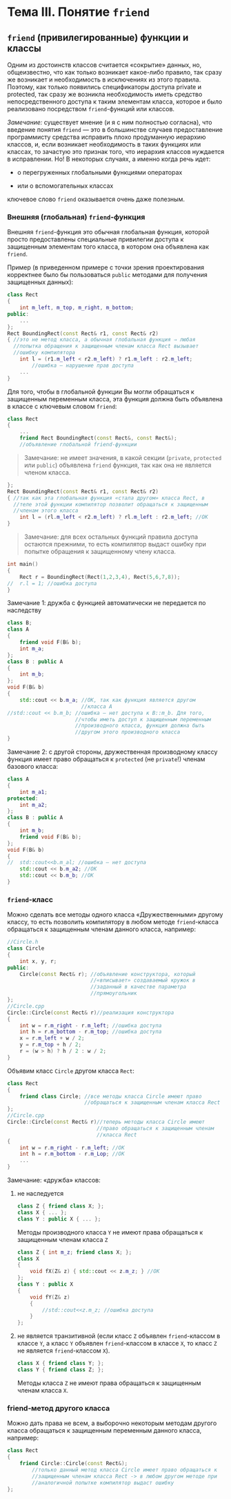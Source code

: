 # Тема III. Понятие `friend`

## `friend` (привилегированные) функции и классы

Одним из достоинств классов считается «сокрытие» данных, но,
общеизвестно, что как только возникает какое-либо правило, так сразу
же возникает и необходимость в исключениях из этого правила. Поэтому,
как только появились спецификаторы доступа private и protected, так
сразу же возникла необходимость иметь средство непосредственного
доступа к таким элементам класса, которое и было реализовано
посредством `friend`-функций или классов.

*Замечание:* существует мнение (и я с ним полностью согласна), что
введение понятия `friend` — это в большинстве случаев предоставление
программисту средства исправить плохо продуманную иерархию классов, и,
если возникает необходимость в таких функциях или классах, то зачастую
это признак того, что иерархия классов нуждается в исправлении. Но! В
некоторых случаях, а именно когда речь идет:

-   о перегруженных глобальными функциями операторах

-   или о вспомогательных классах

ключевое слово `friend` оказывается очень даже полезным.

### Внешняя (глобальная) `friend`-функция

Внешняя `friend`-функция это обычная глобальная функция, которой просто
предоставлены специальные привилегии доступа к защищенным элементам
того класса, в котором она объявлена как `friend`.

Пример (в приведенном примере с точки зрения проектирования корректнее
было бы пользоваться `public` методами для получения защищенных данных):

```cpp
class Rect
{
    int m_left, m_top, m_right, m_bottom;
public:
    ...
};
Rect BoundingRect(const Rect& r1, const Rect& r2)
{ //это не метод класса, а обычная глобальная функция ⇒ любая
  //попытка обращения к защищенным членам класса Rect вызывает 
  //ошибку компилятора
    int l = (r1.m_left < r2.m_left) ? r1.m_left : r2.m_left;
        //ошибка — нарушение прав доступа
    ...
}
```

Для того, чтобы в глобальной функции Вы могли обращаться к защищенным
переменным класса, эта функция должна быть объявлена в классе с
ключевым словом `friend`:

```cpp
class Rect
{
    ...
    friend Rect BoundingRect(const Rect&, const Rect&);
    //объявление глобальной friend-функции
```

> Замечание: не имеет значения, в какой секции (`private`, `protected` или `public`) объявлена `friend` функция, так как она не является членом класса.

```cpp
};
Rect BoundingRect(const Rect& r1, const Rect& r2)
{ //так как эта глобальная функция «стала другом» класса Rect, в
  //теле этой функции компилятор позволит обращаться к защищенным 
  //членам этого класса
    int l = (rl.m_left < r2.m_left) ? rl.m_left : r2.m_left; //ОК
}
```

> Замечание: для всех остальных функций правила доступа остаются
> прежними, то есть компилятор выдаст ошибку при попытке обращения к
> защищенному члену класса.

```cpp
int main()
{
    Rect r = BoundingRect(Rect(1,2,3,4), Rect(5,6,7,8));
//  r.l = 1; //ошибка доступа
}
```

Замечание 1: дружба с функцией автоматически не передается по
наследству

```cpp
class B;
class A
{
    friend void F(B& b);
    int m_a;
};
class B : public A
{
    int m_b;
};
void F(B& b)
{
    std::cout << b.m_a; //OK, так как функция является другом
                        //класса А
//std::cout << b.m_b; //ошибка — нет доступа к В::m_b. Для того,
                      //чтобы иметь доступ к защищенным переменным 
                      //производного класса, функция должна быть 
                      //другом этого производного класса
}
```

Замечание 2: с другой стороны, дружественная производному классу
функция имеет право обращаться к `protected` (не `private`!) членам
базового класса:

```cpp
class A
{
    int m_a1;
protected:
    int m_a2;
};
class B : public A
{
    int m_b;
    friend void F(B& b);
};
void F(B& b)
{
//  std::cout<<b.m_al; //ошибка — нет доступа
    std::cout << b.m_a2; //OK
    std::cout << b.m_b; //OK
}
```

### `friend`-класс

Можно сделать все методы одного класса «Дружественными» другому
классу, то есть позволить компилятору в любом методе `friend`-класса
обращаться к защищенным членам данного класса, например:

```cpp
//Circle.h
class Circle
{
    int x, y, r;
public:
    Circle(const Rect& r); //объявление конструктора, который
                           //«вписывает» создаваемый кружок в 
                           //заданный в качестве параметра 
                           //прямоугольник
};
//Circle.срр
Circle::Circle(const Rect& r)//реализация конструктора
{
    int w = r.m_right - r.m_left; //ошибка доступа
    int h = r.m_bottom - r.m_top; //ошибка доступа
    x = r.m_left + w / 2;
    y = r.m_top + h / 2;
    r = (w > h) ? h / 2 : w / 2;
}
```

Объявим класс `Circle` другом класса `Rect`:

```cpp
class Rect
{
    friend class Circle; //все методы класса Circle имеют право
                         //обращаться к защищенным членам класса Rect
};
//Circle.срр
Circle::Circle(const Rect& r)//теперь методы класса Circle имеют
                             //право обращаться к защищенным членам 
                             //класса Rect
{
    int w = r.m_right - r.m_left; //ОК
    int h = r.m_bottom - r.m_Lop; //ОК
    ...
}
```

Замечание: «дружба» классов:

1.  не наследуется

    ```cpp
    class Z { friend class X; };
    class X { ... };
    class Y : public X { ... };
    ```

    Методы производного класса `Y` не имеют права обращаться к защищенным
    членам класса `Z`

    ```cpp
    class Z { int m_z; friend class X; };
    class X
    {
        void fX(Z& z) { std::cout << z.m_z; } //OK
    };
    class Y : public X
    {
        void fY(Z& z)
        {
            //std::cout<<z.m_z; //ошибка доступа
        }
    };
    ```

2.  не является транзитивной (если 
    класс `Z` объявлен `friend`-классом в классе `Y`, а 
    класс `Y` объявлен `friend`-классом в классе `X`, то
    класс `Z` не является `friend`-классом `X`).

    ```cpp
    class X { friend class Y; };
    class Y { friend class Z; };
    ```

    Методы класса `Z` не имеют права обращаться к защищенным членам класса `X`.

### friend-метод другого класса

Можно дать права не всем, а выборочно некоторым методам другого класса обращаться к защищенным переменным данного класса, например:

```cpp
class Rect
{
    friend Circle::Circle(const Rect&);
        //только данный метод класса Circle имеет право обращаться к
        //защищенным членам класса Rect -> в любом другом методе при 
        //аналогичной попытке компилятор выдаст ошибку
};
```

